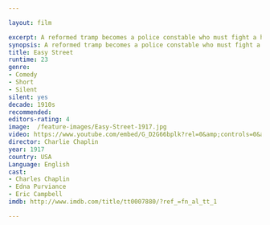 ```yaml
---

layout: film

excerpt: A reformed tramp becomes a police constable who must fight a huge thug who dominates an inner city street.
synopsis: A reformed tramp becomes a police constable who must fight a huge thug who dominates an inner city street.
title: Easy Street 
runtime: 23
genre: 
- Comedy
- Short
- Silent
silent: yes
decade: 1910s
recommended: 
editors-rating: 4
image:  /feature-images/Easy-Street-1917.jpg  
video: https://www.youtube.com/embed/G_D2G66bplk?rel=0&amp;controls=0&amp;showinfo=0
director: Charlie Chaplin
year: 1917
country: USA
Language: English
cast:
- Charles Chaplin
- Edna Purviance
- Eric Campbell
imdb: http://www.imdb.com/title/tt0007880/?ref_=fn_al_tt_1

---
```

